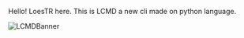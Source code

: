 Hello! LoesTR here. This is LCMD a new cli made on python language.

![LCMDBanner](https://github.com/user-attachments/assets/f7a54364-f998-45a7-8560-f02d596c5014)
